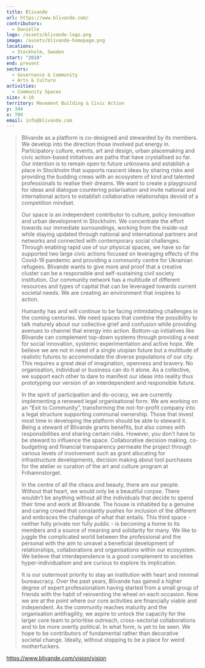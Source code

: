 ```yaml
---
title: Blivande
url: https://www.blivande.com/
contributors:
  - Danielle
logo: /assets/blivande-logo.png
image: /assets/blivande-homepage.png
locations:
  - Stockholm, Sweden
start: "2018"
end: present
sectors:
  - Governance & Community
  - Arts & Culture
activities:
  - Community Spaces
size: 4-10
territory: Movement Building & Civic Action
y: 344
x: 789
email: info@blivande.com
---
```

> Blivande as a platform is co-designed and stewarded by its members. We develop into the direction those involved put energy in. Participatory culture, events, art and design, urban placemaking and civic action-based initiatives are paths that have crystallised so far. Our intention is to remain open to future unknowns and establish a place in Stockholm that supports nascent ideas by sharing risks and providing the budding crews with an ecosystem of kind and talented professionals to realise their dreams. We want to create a playground for ideas and dialogue countering polarisation and invite national and international actors to establish collaborative relationships devoid of a competition mindset.
> 
> Our space is an independent contributor to culture, policy innovation and urban development in Stockholm. We concentrate the effort towards our immediate surroundings, working from the inside-out while staying updated through national and international partners and networks and connected with contemporary social challenges. Through enabling rapid use of our physical spaces, we have so far supported two large civic actions focused on leveraging effects of the Covid-19 pandemic and providing a community centre for Ukrainian refugees.  Blivande wants to give more and proof that a creative cluster can be a responsible and self-sustaining civil society institution. Our community network has a multitude of different resources and types of capital that can be leveraged towards current societal needs. We are creating an environment that inspires to action.
> 
> Humanity has and will continue to be facing intimidating challenges in the coming centuries. We need spaces that combine the possibility to talk maturely about our collective grief and confusion while providing avenues to channel that energy into action. Bottom-up initiatives like Blivande can complement top-down systems through providing a nest for social innovation, systemic experimentation and active hope. We believe we are not in need of a single utopian future but a multitude of realistic futures to accommodate the diverse populations of our city. This requires a great deal of imagination, openness and bravery. No organisation, individual or business can do it alone. As a collective, we support each other to dare to manifest our ideas into reality thus prototyping our version of an interdependent and responsible future.
> 
> In the spirit of participation and do-ocracy, we are currently implementing a renewed legal organisational form. We are working on an “Exit to Community”, transforming the not-for-profit company into a legal structure supporting communal ownership. Those that invest most time in developing the platform should be able to steward it. Being a steward of Blivande grants benefits, but also comes with responsibilities and sharing certain risks. However, you don’t have to be steward to influence the space. Collaborative decision making, co-budgeting and financial transparency permeate the project through various levels of involvement such as grant allocating for infrastructure developments, decision making about tool purchases for the atelier or curation of the art and culture program at Frihamnstorget.
> 
> In the centre of all the chaos and beauty, there are our people. Without that heart, we would only be a beautiful corpse. There wouldn’t be anything without all the individuals that decide to spend their time and work at Blivande. The house is inhabited by a genuine and caring crowd that constantly pushes for inclusion of the different and embraces the challenge of what that entails. This third space - neither fully private nor fully public - is becoming a home to its members and a source of meaning and solidarity for many. We like to juggle the complicated world between the professional and the personal with the aim to unravel a beneficial development of relationships, collaborations and organisations within our ecosystem. We believe that interdependence is a good complement to societies hyper-individualism and are curious to explore its implication.
> 
> It is our outermost priority to stay an institution with heart and minimal bureaucracy. Over the past years, Blivande has gained a higher degree of expert professionalism having started from a small group of friends with the habit of reinventing the wheel on each occasion. Now we are at the point where our core activities are financially viable and independent. As the community reaches maturity and the organisation antifragility, we aspire to unlock the capacity for the larger core team to prioritise outreach, cross-sectorial collaborations and to be more overtly political. In what form, is yet to be seen. We hope to be contributors of fundamental rather than decorative societal change. Ideally, without stopping to be a place for weird motherfuckers.

https://www.blivande.com/vision/vision
